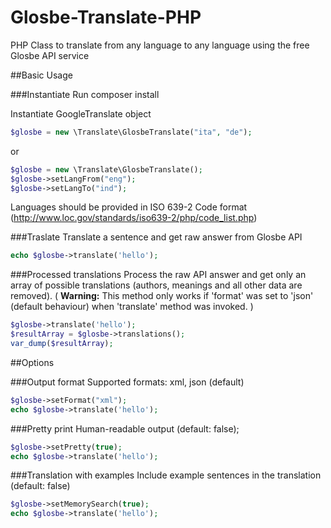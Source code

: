 Glosbe-Translate-PHP
====================

PHP Class to translate from any language to any language using the free Glosbe API service

##Basic Usage

###Instantiate 
Run composer install

Instantiate GoogleTranslate object

```php
$glosbe = new \Translate\GlosbeTranslate("ita", "de");
```

or 

```php
$glosbe = new \Translate\GlosbeTranslate();
$glosbe->setLangFrom("eng");
$glosbe->setLangTo("ind");
```
Languages should be provided in ISO 639-2 Code format (http://www.loc.gov/standards/iso639-2/php/code_list.php)

###Traslate
Translate a sentence and get raw answer from Glosbe API

```php 
echo $glosbe->translate('hello');
```

###Processed translations
Process the raw API answer and get only an array of possible translations (authors, meanings and all other data are removed). 
( **Warning:** This method only works if 'format' was set to 'json' (default behaviour) when 'translate' method was invoked. )

```php 
$glosbe->translate('hello');
$resultArray = $glosbe->translations();
var_dump($resultArray);
```

##Options

###Output format
Supported formats: xml, json (default)
```php
$glosbe->setFormat("xml");
echo $glosbe->translate('hello');
```

###Pretty print
Human-readable output (default: false);
```php
$glosbe->setPretty(true);
echo $glosbe->translate('hello');
```

###Translation with examples
Include example sentences in the translation (default: false)
```php
$glosbe->setMemorySearch(true);
echo $glosbe->translate('hello');
```
